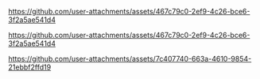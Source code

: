 https://github.com/user-attachments/assets/467c79c0-2ef9-4c26-bce6-3f2a5ae541d4

https://github.com/user-attachments/assets/467c79c0-2ef9-4c26-bce6-3f2a5ae541d4

https://github.com/user-attachments/assets/7c407740-663a-4610-9854-21ebbf2ffd19
